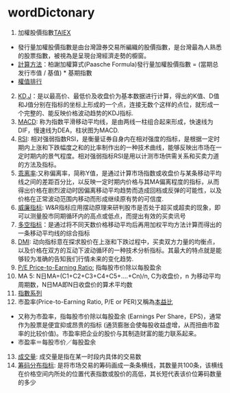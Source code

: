 # wordDictonary
1. 加權股價指數[TAIEX](https://zh.wikipedia.org/wiki/%E5%8A%A0%E6%AC%8A%E8%82%A1%E5%83%B9%E6%8C%87%E6%95%B8)
- 發行量加權股價指數是由台灣證券交易所編織的股價指數，是台灣最為人熟悉的股票指數，被視為是呈現台灣經濟走勢的櫥窗。
- [計算方法](https://www.twse.com.tw/zh/page/products/indices/series.html)：柏謝加權算式(Paasche Formula)發行量加權股價指數 = (當期总发行市值 / 基值) * 基期指數
- [權值排行](http://web.i-fortune.com.tw/future/rank/taiwan.cfm)
2. [KD,J](http://www.zqt888.cn/html/cgxt/4966.html)：是以最高价、最低价及收盘价为基本数据进行计算，得出的K值、D值和J值分别在指标的坐标上形成的一个点，连接无数个这样的点位，就形成一个完整的、能反映价格波动趋势的KDJ指标.
3. [MACD](http://www.zqt888.cn/html/cgxt/4965.html): 称为指数平滑移动平均线，是由两线一柱组合起来形成，快速线为DIF，慢速线为DEA，柱状图为MACD.
4. [RSI](http://www.zqt888.cn/html/cgxt/4967.html): 相对强弱指数RSI，是衡量证券自身内在相对强度的指标，是根据一定时期内上涨和下跌幅度之和的比率制作出的一种技术曲线，能够反映出市场在一定时期内的景气程度。相对强弱指标RSI是用以计测市场供需关系和买卖力道的方法及指标。
5. [乖离率](https://www.zcaijing.com/bias/79981.html):又称偏离率，简称Y值，是通过计算市场指数或收盘价与某条移动平均线之间的差距百分比，以反映一定时期内价格与其MA偏离程度的指标，从而得出价格在剧烈波动时因偏离移动平均趋势而造成回档或反弹的可能性，以及价格在正常波动范围内移动而形成继续原有势的可信度.
6. [威廉指标](https://www.zcaijing.com/dxbzmmd/208581.html): W&R指标应用摆动原理来研判股市是否处于超买或超卖的现象，即可以测量股市同期循环内的高点或低点，而提出有效的买卖讯号
7. [多空指标](https://www.zcaijing.com/kxianjishuzhibiao/1275.html)：是通过将不同天数价格移动平均后再用加权平均方法计算而得出的一条移动平均线的综合指标
8. [DMI](http://www.zqt888.cn/html/cgxt/1579.html): 动向指标意在探求股价在上涨和下跌过程中，买卖双方力量的均衡点，以及价格在双方的互动下波动循环的一种技术分析指标。其最大的特点就是能够较为准确的告知我们行情未来的变化趋势.
9. [P/E Price-to-Earning Ratio:](https://zh.wikipedia.org/wiki/市盈率) 指每股市价除以每股盈余
10. MA 5: N日MA=(C1+C2+C3+C4+C5+....+Cn)/n, C为收盘价，n 为移动平均周期数，N日MA即N日收盘价的算术平均数
11. [指數系列](https://www.twse.com.tw/zh/page/products/indices/series.html)
12. 市盈率(Price-to-Earning Ratio, P/E or PER)又稱為[本益比](https://zh.wikipedia.org/wiki/市盈率)
- 又称为市盈率，指每股市价除以每股盈余 (Earnings Per Share，EPS)，通常作为股票是便宜抑或昂贵的指标 (通货膨胀会使每股收益虚增，从而扭曲市盈率的比较价值)。市盈率把企业的股价与其制造财富的能力联系起来。
- 市盈率＝每股市价／每股盈余
13. [成交量](https://wiki.mbalib.com/wiki/%E6%88%90%E4%BA%A4%E9%87%8F): 成交量是指在某一时段内具体的交易数
14. [筹码分布指标](https://wiki.mbalib.com/wiki/%E7%AD%B9%E7%A0%81%E5%88%86%E5%B8%83%E6%8C%87%E6%A0%87): 是将市场交易的筹码画成一条条横线，其数量共100条，该横线在价格空间内所处的位置代表指数或股价的高低，其长短代表该价位筹码数量的多少

